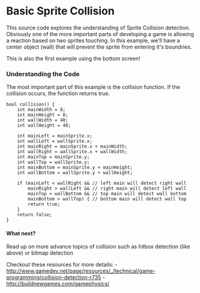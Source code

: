# Basic Sprite Collision
This source code explores the understanding of Sprite Collision detection. Obviously one of the more important parts of developing a game is allowing a reaction based on two sprites touching. In this example, we'll have a center object (wall) that will prevent the sprite from entering it's boundries.

This is also the first example using the bottom screen!

### Understanding the Code
The most important part of this example is the collision function. If the collision occurs, the function returns true. 


````
bool collision() {
	int mainWidth = 8;
	int mainHeight = 8;
	int wallWidth = 40;
	int wallHeight = 40;

	int mainLeft = mainSprite.x;
	int wallLeft = wallSprite.x;
	int mainRight = mainSprite.x + mainWidth;
	int wallRight = wallSprite.x + wallWidth;
	int mainTop = mainSprite.y;
	int wallTop = wallSprite.y;
	int mainBottom = mainSprite.y + mainHeight;
	int wallBottom = wallSprite.y + wallHeight;

	if (mainLeft < wallRight && // left main will detect right wall
		mainRight > wallLeft && // right main will detect left wall
		mainTop < wallBottom && // top main will detect wall bottom
		mainBottom > wallTop) { // bottom main will detect wall top
    	return true;
	}
	return false;
}
````

#### What next?
Read up on more advance topics of collision such as hitbox detection (like above) or bitmap detection

Checkout these resources for more details:
	- http://www.gamedev.net/page/resources/_/technical/game-programming/collision-detection-r735
	- http://buildnewgames.com/gamephysics/
